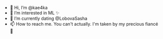 - 👋 Hi, I’m @kae4ka
- 👀 I’m interested in ML ✨
- 🌱 I’m currently dating @LobovaSasha
- 📫 How to reach me. You can't actually. I'm taken by my precious fiancé 💞️
